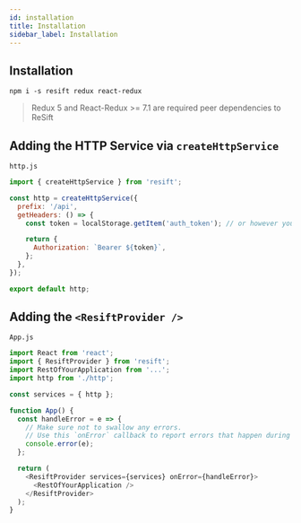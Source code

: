 ```yaml
---
id: installation
title: Installation
sidebar_label: Installation
---
```


## Installation

```
npm i -s resift redux react-redux
```

> Redux 5 and React-Redux >= 7.1 are required peer dependencies to ReSift

## Adding the HTTP Service via `createHttpService`

`http.js`

```js
import { createHttpService } from 'resift';

const http = createHttpService({
  prefix: '/api',
  getHeaders: () => {
    const token = localStorage.getItem('auth_token'); // or however you get your authentication token

    return {
      Authorization: `Bearer ${token}`,
    };
  },
});

export default http;
```

## Adding the `<ResiftProvider />`

`App.js`

```js
import React from 'react';
import { ResiftProvider } from 'resift';
import RestOfYourApplication from '...';
import http from './http';

const services = { http };

function App() {
  const handleError = e => {
    // Make sure not to swallow any errors.
    // Use this `onError` callback to report errors that happen during data fetches
    console.error(e);
  };

  return (
    <ResiftProvider services={services} onError={handleError}>
      <RestOfYourApplication />
    </ResiftProvider>
  );
}
```
